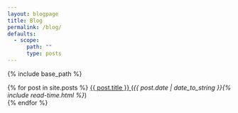 ```yaml
---
layout: blogpage
title: Blog
permalink: /blog/
defaults:
  - scope:
      path: ""
      type: posts
---
```

{% include base_path %}
<div class="wrapper">
  {% for post in site.posts %}
    <span>
      <a href="{{ site.url }}{{ post.permalink }}">
        {{ post.title }}
      </a>
    </span>
    <span class="post-date"> (<i>{{ post.date | date_to_string }}</i></span><i>{% include read-time.html %}</i>)
    <br>
  {% endfor %}
</div>
